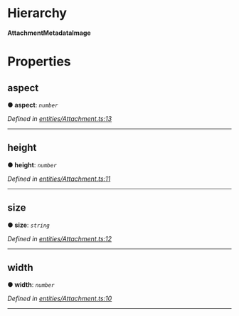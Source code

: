 

# Hierarchy

**AttachmentMetadataImage**

# Properties

<a id="aspect"></a>

##  aspect

**● aspect**: *`number`*

*Defined in [entities/Attachment.ts:13](https://github.com/lagunehq/core/blob/31cfc86/src/entities/Attachment.ts#L13)*

___
<a id="height"></a>

##  height

**● height**: *`number`*

*Defined in [entities/Attachment.ts:11](https://github.com/lagunehq/core/blob/31cfc86/src/entities/Attachment.ts#L11)*

___
<a id="size"></a>

##  size

**● size**: *`string`*

*Defined in [entities/Attachment.ts:12](https://github.com/lagunehq/core/blob/31cfc86/src/entities/Attachment.ts#L12)*

___
<a id="width"></a>

##  width

**● width**: *`number`*

*Defined in [entities/Attachment.ts:10](https://github.com/lagunehq/core/blob/31cfc86/src/entities/Attachment.ts#L10)*

___

